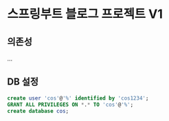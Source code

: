 # 스프링부트 블로그 프로젝트 V1

## 의존성
...

## DB 설정

```sql
create user 'cos'@'%' identified by 'cos1234';
GRANT ALL PRIVILEGES ON *.* TO 'cos'@'%';
create database cos;
```